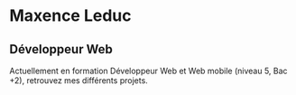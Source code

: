 # Maxence Leduc
## Développeur Web

Actuellement en formation Développeur Web et Web mobile (niveau 5, Bac +2), retrouvez mes différents projets.